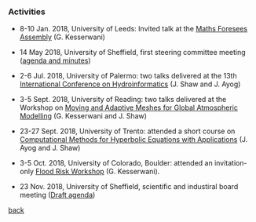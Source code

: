 ### Activities
- 8-10 Jan. 2018, University of Leeds: Invited talk at the [Maths Foresees Assembly](http://www1.maths.leeds.ac.uk/mathsforesees/leeds2018.html) (G. Kesserwani)

- 14 May 2018, University of Sheffield, first steering committee meeting ([agenda and minutes](https://docs.google.com/document/d/16lf8-mMgwq32EkVn4_gOtGdfONv02eU5GqYrrhuh_fw/edit))

- 2-6 Jul. 2018, University of Palermo: two talks delivered at the 13th [International Conference on Hydroinformatics](https://www.hic2018.org/) (J. Shaw and J. Ayog)

- 3-5 Sept. 2018, University of Reading: two talks delivered at the Workshop on [Moving and Adaptive Meshes for Global Atmospheric Modelling](https://sites.google.com/view/movingmesh2018) (G. Kesserwani and J. Shaw)

- 23-27 Sept. 2018, University of Trento: attended a short course on [Computational Methods for Hyperbolic Equations with Applications](https://eleuteriotoro.com/2018/06/23/computational-methods-for-hyperbolic-equations-with-applications/) (J. Ayog and J. Shaw)

- 3-5 Oct. 2018, University of Colorado, Boulder: attended an invitation-only [Flood Risk Workshop](https://sites.google.com/view/flood-risk-ws) (G. Kesserwani).

- 23 Nov. 2018, University of Sheffield, scientific and industiral board meeting ([Draft agenda](https://docs.google.com/document/d/1J6r1d2T7HTH5wwJ4E47RE9A4s6HJm0FXleKDZJKoMyI/edit#))





[back](./)
